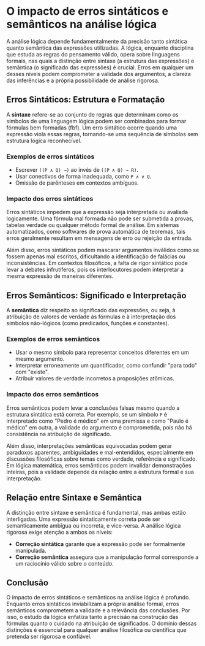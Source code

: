 # O impacto de erros sintáticos e semânticos na análise lógica

A análise lógica depende fundamentalmente da precisão tanto sintática quanto semântica das expressões utilizadas. A lógica, enquanto disciplina que estuda as regras do pensamento válido, opera sobre linguagens formais, nas quais a distinção entre sintaxe (a estrutura das expressões) e semântica (o significado das expressões) é crucial. Erros em qualquer um desses níveis podem comprometer a validade dos argumentos, a clareza das inferências e a própria possibilidade de análise rigorosa.

## Erros Sintáticos: Estrutura e Formatação

A **sintaxe** refere-se ao conjunto de regras que determinam como os símbolos de uma linguagem lógica podem ser combinados para formar fórmulas bem formadas (fbf). Um erro sintático ocorre quando uma expressão viola essas regras, tornando-se uma sequência de símbolos sem estrutura lógica reconhecível.

### Exemplos de erros sintáticos

- Escrever `((P ∧ Q) →)` ao invés de `((P ∧ Q) → R)`.
- Usar conectivos de forma inadequada, como `P ∧ ∨ Q`.
- Omissão de parênteses em contextos ambíguos.

### Impacto dos erros sintáticos

Erros sintáticos impedem que a expressão seja interpretada ou avaliada logicamente. Uma fórmula mal formada não pode ser submetida a provas, tabelas verdade ou qualquer método formal de análise. Em sistemas automatizados, como softwares de prova automática de teoremas, tais erros geralmente resultam em mensagens de erro ou rejeição da entrada.

Além disso, erros sintáticos podem mascarar argumentos inválidos como se fossem apenas mal escritos, dificultando a identificação de falácias ou inconsistências. Em contextos filosóficos, a falta de rigor sintático pode levar a debates infrutíferos, pois os interlocutores podem interpretar a mesma expressão de maneiras diferentes.

## Erros Semânticos: Significado e Interpretação

A **semântica** diz respeito ao significado das expressões, ou seja, à atribuição de valores de verdade às fórmulas e à interpretação dos símbolos não-lógicos (como predicados, funções e constantes).

### Exemplos de erros semânticos

- Usar o mesmo símbolo para representar conceitos diferentes em um mesmo argumento.
- Interpretar erroneamente um quantificador, como confundir "para todo" com "existe".
- Atribuir valores de verdade incorretos a proposições atômicas.

### Impacto dos erros semânticos

Erros semânticos podem levar a conclusões falsas mesmo quando a estrutura sintática está correta. Por exemplo, se um símbolo `P` é interpretado como "Pedro é médico" em uma premissa e como "Paulo é médico" em outra, a validade do argumento é comprometida, pois não há consistência na atribuição de significado.

Além disso, interpretações semânticas equivocadas podem gerar paradoxos aparentes, ambiguidades e mal-entendidos, especialmente em discussões filosóficas sobre temas como verdade, referência e significado. Em lógica matemática, erros semânticos podem invalidar demonstrações inteiras, pois a validade depende da relação entre a estrutura formal e sua interpretação.

## Relação entre Sintaxe e Semântica

A distinção entre sintaxe e semântica é fundamental, mas ambas estão interligadas. Uma expressão sintaticamente correta pode ser semanticamente ambígua ou incorreta, e vice-versa. A análise lógica rigorosa exige atenção a ambos os níveis:

- **Correção sintática** garante que a expressão pode ser formalmente manipulada.
- **Correção semântica** assegura que a manipulação formal corresponde a um raciocínio válido sobre o conteúdo.

## Conclusão

O impacto de erros sintáticos e semânticos na análise lógica é profundo. Enquanto erros sintáticos inviabilizam a própria análise formal, erros semânticos comprometem a validade e a relevância das conclusões. Por isso, o estudo da lógica enfatiza tanto a precisão na construção das fórmulas quanto o cuidado na atribuição de significados. O domínio dessas distinções é essencial para qualquer análise filosófica ou científica que pretenda ser rigorosa e confiável.